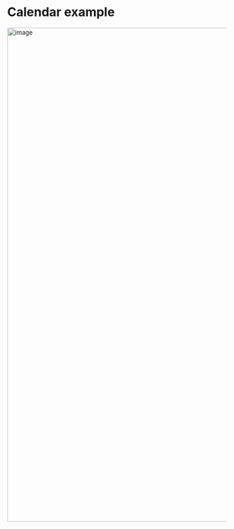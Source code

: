 # Calendar example

<img width="1134" alt="image" src="https://github.com/sigfriedCub1990/calendar-grid/assets/8824202/6a5dd758-4d08-4dad-9fde-f7f5d102b8b9">
